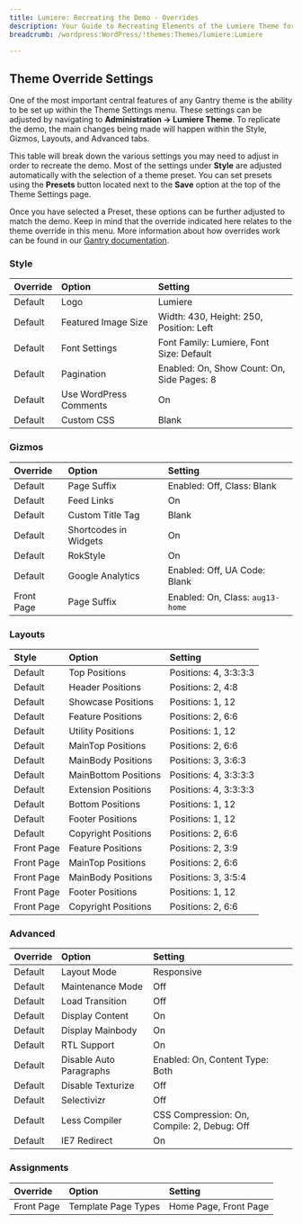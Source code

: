 ```yaml
---
title: Lumiere: Recreating the Demo - Overrides
description: Your Guide to Recreating Elements of the Lumiere Theme for WordPress
breadcrumb: /wordpress:WordPress/!themes:Themes/lumiere:Lumiere

---
```


Theme Override Settings
-----

One of the most important central features of any Gantry theme is the ability to be set up within the Theme Settings menu. These settings can be adjusted by navigating to **Administration -> Lumiere Theme**. To replicate the demo, the main changes being made will happen within the Style, Gizmos, Layouts, and Advanced tabs. 

This table will break down the various settings you may need to adjust in order to recreate the demo. Most of the settings under **Style** are adjusted automatically with the selection of a theme preset. You can set presets using the **Presets** button located next to the **Save** option at the top of the Theme Settings page.

Once you have selected a Preset, these options can be further adjusted to match the demo. Keep in mind that the override indicated here relates to the theme override in this menu. More information about how overrides work can be found in our [Gantry documentation][override].

### Style
| Override | Option                 | Setting                                    |  
| :------- | :--------------------- | :----------------------------------------- |  
| Default  | Logo                   | Lumiere                                  |  
| Default  | Featured Image Size    | Width: 430, Height: 250, Position: Left    |  
| Default  | Font Settings          | Font Family: Lumiere, Font Size: Default |  
| Default  | Pagination             | Enabled: On, Show Count: On, Side Pages: 8 |  
| Default  | Use WordPress Comments | On                                         |  
| Default  | Custom CSS             | Blank                                      |  

### Gizmos
| Override   | Option                | Setting                          |  
| :--------- | :-------------------- | :------------------------------- |  
| Default    | Page Suffix           | Enabled: Off, Class: Blank       |  
| Default    | Feed Links            | On                               |  
| Default    | Custom Title Tag      | Blank                            |  
| Default    | Shortcodes in Widgets | On                               |  
| Default    | RokStyle              | On                               |  
| Default    | Google Analytics      | Enabled: Off, UA Code: Blank     |  
| Front Page | Page Suffix           | Enabled: On, Class: `aug13-home` |  

### Layouts

|   Style    |        Option        |        Setting        |
| :--------- | :------------------- | :-------------------- |
| Default    | Top Positions        | Positions: 4, 3:3:3:3 |
| Default    | Header Positions     | Positions: 2, 4:8     |
| Default    | Showcase Positions   | Positions: 1, 12      |
| Default    | Feature Positions    | Positions: 2, 6:6     |
| Default    | Utility Positions    | Positions: 1, 12      |
| Default    | MainTop Positions    | Positions: 2, 6:6     |
| Default    | MainBody Positions   | Positions: 3, 3:6:3   |
| Default    | MainBottom Positions | Positions: 4, 3:3:3:3 |
| Default    | Extension Positions  | Positions: 4, 3:3:3:3 |
| Default    | Bottom Positions     | Positions: 1, 12      |
| Default    | Footer Positions     | Positions: 1, 12      |
| Default    | Copyright Positions  | Positions: 2, 6:6     |
| Front Page | Feature Positions    | Positions: 2, 3:9     |
| Front Page | MainTop Positions    | Positions: 2, 6:6     |
| Front Page | MainBody Positions   | Positions: 3, 3:5:4   |
| Front Page | Footer Positions     | Positions: 1, 12      |
| Front Page | Copyright Positions  | Positions: 2, 6:6     |

### Advanced
| Override | Option                  | Setting                                     |  
| :------- | :---------------------- | :------------------------------------------ |  
| Default  | Layout Mode             | Responsive                                  |  
| Default  | Maintenance Mode        | Off                                         |  
| Default  | Load Transition         | Off                                         |  
| Default  | Display Content         | On                                          |  
| Default  | Display Mainbody        | On                                          |  
| Default  | RTL Support             | On                                          |  
| Default  | Disable Auto Paragraphs | Enabled: On, Content Type: Both             |  
| Default  | Disable Texturize       | Off                                         |  
| Default  | Selectivizr             | Off                                         |  
| Default  | Less Compiler           | CSS Compression: On, Compile: 2, Debug: Off |  
| Default  | IE7 Redirect            | On                                          |  

### Assignments
| Override   | Option              | Setting               |  
| :--------- | :------------------ | :-------------------- |  
| Front Page | Template Page Types | Home Page, Front Page |    

[menu]: ../../start/menu.md
[override]: http://docs.gantry.org/gantry4/configure
